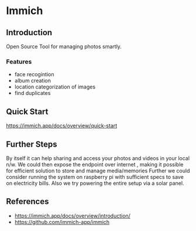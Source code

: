 # Immich

## Introduction
Open Source Tool for managing  photos smartly. 

### Features
* face recogintion
* album creation
* location categorization of images
* find duplicates

## Quick Start
https://immich.app/docs/overview/quick-start

## Further Steps
By itself it can help sharing and access your photos and videos in your local n/w.
We could then expose the endpoint over internet , making it possible for efficient solution to store and manage media/memories
Further we could consider running the system on raspberry pi with sufficient specs to save on electricity bills.
Also we try powering the entire setup via a solar panel.

## References
* https://immich.app/docs/overview/introduction/
* https://github.com/immich-app/immich
